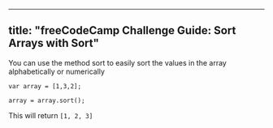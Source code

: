 
---
title: "freeCodeCamp Challenge Guide: Sort Arrays with Sort"
---

You can use the method sort to easily sort the values in the array alphabetically or numerically

    var array = [1,3,2];

    array = array.sort();

This will return `[1, 2, 3]`
